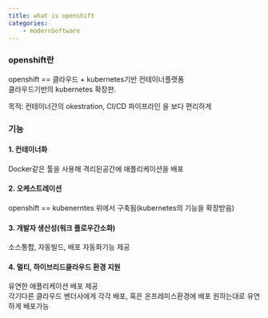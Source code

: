 ```yaml
---
title: what is openshift
categories: 
    - modernSoftware 
---
```


### openshift란 

openshift == 클라우드 + kubernetes기반 컨테이너플랫폼 <br>
클라우드기반의 kubernetes 확장판. <br>

목적: 컨테이너간의 okestration, CI/CD 파이프라인 을 보다 편리하게 <br>

### 기능 
#### 1. 컨테이너화 
Docker같은 툴을 사용해 격리된공간에 애플리케이션을 배포

#### 2. 오케스트레이션 
openshift == kubenerntes 위에서 구축됨(kubernetes의 기능을 확장받음)

#### 3. 개발자 생산성(워크 플로우간소화)
소스통합, 자동빌드, 배포 자동화기능 제공

#### 4. 멀티, 하이브리드클라우드 환경 지원 
유연한 애플리케이션 배포 제공 <br>
각기다른 클라우드 벤더사에게 각각 배포, 혹은 온프레미스환경에 배포 원하는대로 유연하게 배포가능<br>

